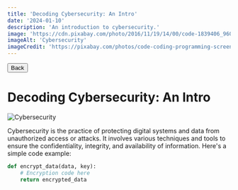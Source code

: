 ```yaml
---
title: 'Decoding Cybersecurity: An Intro'
date: '2024-01-10'
description: 'An introduction to cybersecurity.'
image: 'https://cdn.pixabay.com/photo/2016/11/19/14/00/code-1839406_960_720.jpg'
imageAlt: 'Cybersecurity'
imageCredit: 'https://pixabay.com/photos/code-coding-programming-screen-1839406/'
---
```

<html>
    <head>
        <link rel="stylesheet" href="/post.css" />
    </head>
    <button onclick="window.history.back()">Back</button>
</html>

# Decoding Cybersecurity: An Intro

![Cybersecurity](https://cdn.pixabay.com/photo/2016/11/19/14/00/code-1839406_960_720.jpg)

Cybersecurity is the practice of protecting digital systems and data from unauthorized access or attacks. It involves various techniques and tools to ensure the confidentiality, integrity, and availability of information. Here's a simple code example:

```python
def encrypt_data(data, key):
    # Encryption code here
    return encrypted_data
